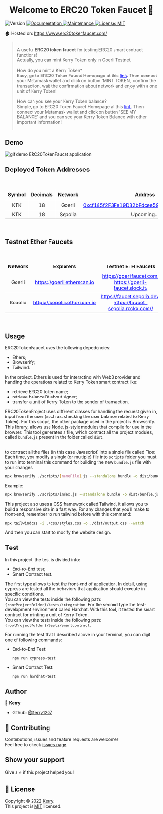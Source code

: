 <h1 align="center">Welcome to ERC20 Token Faucet 👋</h1>
<p>
  <img alt="Version" src="https://img.shields.io/badge/version-1.0.0-blue.svg?cacheSeconds=2592000" />
  <a href="https://github.com/Kerry1207/ERC20TokenFaucet#readme" target="_blank">
    <img alt="Documentation" src="https://img.shields.io/badge/documentation-yes-brightgreen.svg" />
  </a>
  <a href="https://github.com/Kerry1207/ERC20TokenFaucet/graphs/commit-activity" target="_blank">
    <img alt="Maintenance" src="https://img.shields.io/badge/Maintained%3F-yes-green.svg" />
  </a>
  <a href="https://github.com/Kerry1207/ERC20TokenFaucet/blob/master/LICENSE" target="_blank">
    <img alt="License: MIT" src="https://img.shields.io/github/license/Kerry1207/ERC20TokenFaucet" />
  </a>
</p>

🏠 Hosted on: <a href="https://www.erc20tokenfaucet.com/">https://www.erc20tokenfaucet.com/</a><br/>

> <br/>A useful <b>ERC20 token faucet</b> for testing ERC20 smart contract functions!<br/>
> Actually, you can mint Kerry Token only in Goerli Testnet.<br/><br/>
> How do you mint a Kerry Token?<br/>
> Easy, go to ERC20 Token Faucet Homepage at this <a href="https://github.com/Kerry12079/ERC20TokenFaucet" style="color:blue; text-decoration:underline; text-shadow: 1px 1px white;">link</a>. 
> Then connect your Metamask wallet and click on button 'MINT TOKEN', confirm the transaction, wait the confirmation about network and enjoy with a one unit of Kerry Token!    
> <br/>
> How can you see your Kerry Token balance?  
> Simple, go to ERC20 Token Faucet Homepage at this <a href="https://github.com/Kerry12079/ERC20TokenFaucet" style="color:blue; text-decoration:underline; text-shadow: 1px 1px white;">link</a>. 
> Then connect your Metamask wallet and click on button 'SEE MY BALANCE' and you can see your Kerry Token Balance with other important information!<br/><br/>

## Demo
<img src="https://github.com/Kerry1207/ERC20TokenFaucet/blob/main/ERC20TokenFaucet.gif" alt="gif demo ERC20TokenFaucet application"><br/>

## Deployed Token Addresses
<br/>
<table>
  <tr>
    <th style="border: 1px solid white; padding: 8px;">Symbol</th>
    <th style="border: 1px solid white; padding: 8px;">Decimals</th>
    <th style="border: 1px solid white; padding: 8px;">Network</th>
    <th style="border: 1px solid white; padding: 8px;">Address</th>
    <th style="border: 1px solid white; padding: 8px;">Active</th>
  <tr>
  <tr style="text-align:center; vertical-align:middle; padding: 8px;">
    <td style="border: 1px solid white;">KTK</td>
    <td style="border: 1px solid white;">18</td>
    <td style="border: 1px solid white;">Goerli</td>
    <td style="border: 1px solid white;"><a href="https://goerli.etherscan.io/address/0xcf185f2F3Fe19D82bFdcee59E3330FD7ba5f27ce" style="color:blue; text-decoration:underline; text-shadow: 1px 1px white;">0xcf185f2F3Fe19D82bFdcee59E3330FD7ba5f27ce</a></td>
    <td style="border: 1px solid white;">🟢</td>
  <tr>
  <tr style="text-align:center; vertical-align:middle; padding: 8px;">
    <td style="border: 1px solid white;">KTK</td>
    <td style="border: 1px solid white;">18</td>
    <td style="border: 1px solid white;">Sepolia</td>
    <td style="border: 1px solid white;">Upcoming...</td>
    <td style="border: 1px solid white;">🔴</td>
  <tr>
</table><br/>

## Testnet Ether Faucets
<br/>
<table>
  <tr>
    <th style="border: 1px solid white; padding: 8px;">Network</th>
    <th style="border: 1px solid white; padding: 8px;">Explorers</th>
    <th style="border: 1px solid white; padding: 8px;">Testnet ETH Faucets</th>
  </tr>
  <tr style="text-align:center; vertical-align:middle; padding: 8px;">
    <td style="border: 1px solid white;">Goerli</td>
    <td style="border: 1px solid white;">
      <a href="https://goerli.etherscan.io" style="color:blue; text-decoration:underline; text-shadow: 1px 1px white;">https://goerli.etherscan.io</a>
    </td>
    <td style="border: 1px solid white;">
      <a href="https://goerlifaucet.com/" style="color:blue; text-decoration:underline; text-shadow: 1px 1px white;">https://goerlifaucet.com/</a><br/>
      <a href="https://goerli-faucet.slock.it/" style="color:blue; text-decoration:underline; text-shadow: 1px 1px white;">https://goerli-faucet.slock.it/</a>
    </td>
  <tr>
  <tr style="text-align:center; vertical-align:middle; padding: 8px;">
    <td style="border: 1px solid white;">Sepolia</td>
    <td style="border: 1px solid white;">
      <a href="https://sepolia.etherscan.io" style="color:blue; text-decoration:underline; text-shadow: 1px 1px white;">https://sepolia.etherscan.io</a>
    </td>
    <td style="border: 1px solid white;">
      <a href="https://faucet.sepolia.dev/" style="color:blue; text-decoration:underline; text-shadow: 1px 1px white;">https://faucet.sepolia.dev/</a><br/>
      <a href="https://faucet-sepolia.rockx.com/" style="color:blue; text-decoration:underline; text-shadow: 1px 1px white;">https://faucet-sepolia.rockx.com//</a>
    </td>
  <tr>
</table><br/>

## Usage
ERC20TokenFaucet uses the following depedencies:
<ul>
  <li>Ethers;</li>
  <li>Browserify;</li>
  <li>Tailwind.</li>
</ul>
In the project, Ethers is used for interacting with Web3 provider and handling the operations related to Kerry Token smart contract like:
<ul>
  <li>retrieve ERC20 token name;</li>
  <li>retrieve balanceOf about signer;</li>
  <li>transfer a unit of Kerry Token to the sender of transaction.</li>
</ul>

ERC20TokenProject uses different classes for handling the request given in, input from the user (such as: checking the user balance related to Kerry Token). For this scope, the other package used in the project is Browserify. This library, allows use Node. js-style modules that compile for use in the browser. 
This tool generates a file, which contract all the project modules, called ```bundle.js``` present in the folder called ```dist```. <br/><br/>

to contract all the files (in this case Javascript) into a single file called 
<u>Tips</u>: Each time, you modify a single (or multiple) file into ```scripts``` folder you must to run into terminal this command for building the new ```bundle.js``` file with your changes:

```sh
npx browserify ./scripts/[nameFile].js --standalone bundle -o dist/bundle.js
```

Example:
```sh
npx browserify ./scripts/index.js --standalone bundle -o dist/bundle.js
```
This project also uses a CSS framework called Tailwind, it allows you to build a responsive site in a fast way.
For any changes that you'll make to front-end, remember to run tailwind before with this command:
```sh
npx tailwindcss -i ./css/styles.css -o ./dist/output.css --watch
```
And then you can start to modify the website design.

## Test
In this project, the test is divided into:
<ul>
  <li>End-to-End test;</li>
  <li>Smart Contract test.</li>
</ul>

The first type allows to test the front-end of application. In detail, using cypress are tested all the behaviors that application should execute in specific conditions.<br/>
You can view the tests inside the following path: ```{rootProjectFolder}/tests/integration```.
For the second type the test-development environment called Hardhat. With this tool, it tested the smart contract for minting a unit of Kerry Token.<br/>
You can view the tests inside the following path: ```{rootProjectFolder}/tests/smartcontract```.

For running the test that I described above in your terminal, you can digit one of following commands:
<ul>
<li>End-to-End Test:</li>

```sh
npm run cypress-test 
```

<li>Smart Contract Test:</li>

```sh
npm run hardhat-test 
```

</ul>

## Author

👤 **Kerry**

* Github: [@Kerry1207](https://github.com/Kerry1207)

## 🤝 Contributing

Contributions, issues and feature requests are welcome!<br />Feel free to check [issues page](https://github.com/Kerry1207/ERC20TokenFaucet/issues). 

## Show your support

Give a ⭐️ if this project helped you!

## 📝 License

Copyright © 2022 [Kerry](https://github.com/Kerry1207).<br />
This project is [MIT](https://github.com/Kerry1207/ERC20TokenFaucet) licensed.

